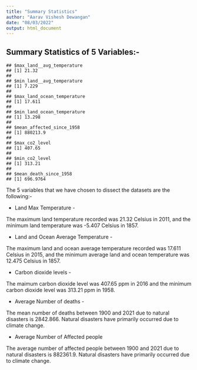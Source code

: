 ```yaml
---
title: "Summary Statistics"
author: "Aarav Vishesh Dewangan"
date: "08/03/2022"
output: html_document
---
```




## Summary Statistics of 5 Variables:-


```
## $max_land__avg_temperature
## [1] 21.32
## 
## $min_land__avg_temperature
## [1] 7.229
## 
## $max_land_ocean_temperature
## [1] 17.611
## 
## $min_land_ocean_temperature
## [1] 13.298
## 
## $mean_affected_since_1958
## [1] 880213.9
## 
## $max_co2_level
## [1] 407.65
## 
## $min_co2_level
## [1] 313.21
## 
## $mean_death_since_1958
## [1] 696.9764
```
The 5 variables that we have chosen to dissect the datasets are the following:-

- Land Max Temperature - 

The maximum land temperature  recorded was 21.32 Celsius in 2011, and the minimum
 land temperature was -5.407 Celsius in 1857. 

- Land and Ocean Average Temperature -

The maximum land and ocean average temperature  recorded was 17.611 Celsius in 2015, and the minimum
average land and ocean temperature was 12.475 Celsius in 1857. 

-  Carbon dioxide levels -

The maimum carbon dioxide level was 407.65 ppm in 2016 and the minimum carbon dioxide level was 313.21 ppm in 1958. 

- Average Number of deaths -
 
The mean number of deaths between 1900 and 2021 due to natural disasters is 2842.866. Natural disasters have primarily occurred due to climate change.

- Average Number of Affected people

The average number of affected people between 1900 and 2021 due to natural disasters is 882361.9. Natural disasters have primarily occurred due to climate change.

